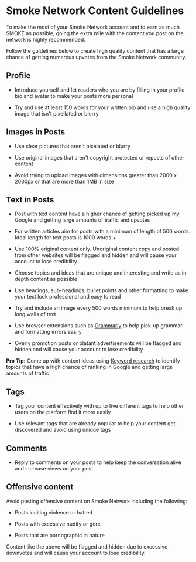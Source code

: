 # Smoke Network Content Guidelines

To make the most of your Smoke Network account and to earn as much SMOKE as possible, going the extra mile with the content you post on the network is highly recommended.

Follow the guidelines below to create high quality content that has a large chance of getting numerous upvotes from the Smoke Network community.

## Profile

- Introduce yourself and let readers who you are by filling in your profile bio and avatar to make your posts more personal  

- Try and use at least 150 words for your written bio and use a high quality image that isn't pixellated or blurry

## Images in Posts

-   Use clear pictures that aren't pixelated or blurry

-   Use original images that aren't copyright protected or reposts of other content

-   Avoid trying to upload images with dimensions greater than 2000 x 2000px or that are more than 1MB in size


## Text in Posts


-   Post with text content have a higher chance of getting picked up my Google and getting large amounts of traffic and upvotes

-   For written articles aim for posts with a minimum of length of 500 words. Ideal length for text posts is 1000 words +

- Use 100% original content only. Unoriginal content copy and posted from other websites will be flagged and hidden and will cause your account to lose credibility

-   Choose topics and ideas that are unique and interesting and write as in-depth content as possible

- Use headings, sub-headings, bullet points and other formatting to make your text look professional and easy to read

- Try and include an image every 500 words minimum to help break up long walls of text

- Use browser extensions such as [Grammarly](https://www.grammarly.com/) to help pick-up grammar and formatting errors easily

- Overly promotion posts or blatant advertisements will be flagged and hidden and will cause your account to lose credibility


**Pro Tip:** Come up with content ideas using [Keyword research](https://backlinko.com/keyword-research) to identify topics that have a high chance of ranking in Google and getting large amounts of traffic


##  Tags

- Tag your content effectively with up to five different tags to help other users on the platform find it more easily

- Use relevant tags that are already popular to help your content get discovered and avoid using unique tags

##  Comments

- Reply to comments on your posts to help keep the conversation alive and increase views on your post

## Offensive content

Avoid posting offensive content on Smoke Network including the following:  

-   Posts inciting violence or hatred

-   Posts with excessive nudity or gore

-   Posts that are pornographic in nature


Content like the above will be flagged and hidden due to excessive downvotes and will cause your account to lose credibility. 

